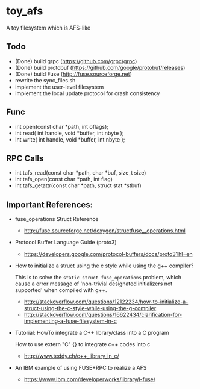 # toy_afs
A toy filesystem which is AFS-like

## Todo
- (Done) build grpc (https://github.com/grpc/grpc)
- (Done) build protobuf (https://github.com/google/protobuf/releases)
- (Done) build Fuse (http://fuse.sourceforge.net)
- rewrite the sync_files.sh
- implement the user-level filesystem
- implement the local update protocol for crash consistency


## Func
- int open(const char *path, int oflags);
- int  read(  int  handle,  void  *buffer,  int  nbyte );
- int  write(  int  handle,  void  *buffer,  int  nbyte  );

## RPC Calls
- int tafs_read(const char *path, char *buf, size_t size)
- int tafs_open(const char *path, int flag)
- int tafs_getattr(const char *path, struct stat *stbuf)

## Important References:
- fuse_operations Struct Reference
  - http://fuse.sourceforge.net/doxygen/structfuse__operations.html

- Protocol Buffer Language Guide (proto3)
  - https://developers.google.com/protocol-buffers/docs/proto3?hl=en
  
- How to initialize a struct using the c style while using the g++ compiler? 

  This is to solve the `static struct fuse_operations` problem, which cause a error message of 'non-trivial designated initializers not supported' when compiled with g++.

  - http://stackoverflow.com/questions/12122234/how-to-initialize-a-struct-using-the-c-style-while-using-the-g-compiler
  - http://stackoverflow.com/questions/16622434/clarification-for-implementing-a-fuse-filesystem-in-c

- Tutorial: HowTo integrate a C++ library/class into a C program

  How to use extern "C" {} to integrate c++ codes into c
  - http://www.teddy.ch/c++_library_in_c/

- An IBM example of using FUSE+RPC to realize a AFS
  - https://www.ibm.com/developerworks/library/l-fuse/
